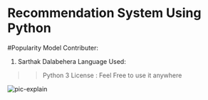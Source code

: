 # Recommendation System Using Python
#Popularity Model
Contributer:
1. Sarthak Dalabehera
Language Used:
>> Python 3
License :
Feel Free to use it anywhere

![pic-explain](https://hips.hearstapps.com/hmg-prod.s3.amazonaws.com/images/sacred-games-1556207465.jpg)
